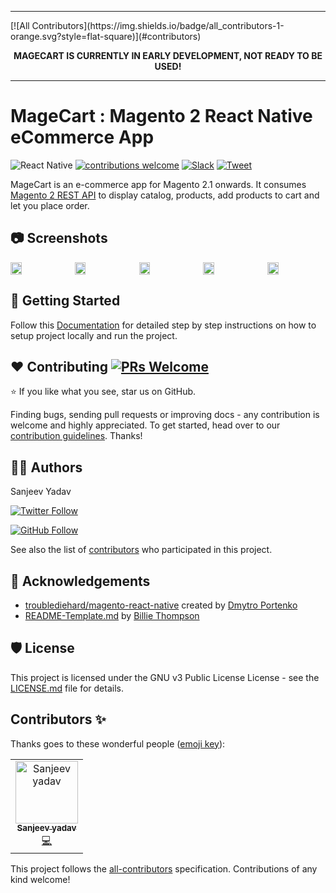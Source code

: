 <hr>
[![All Contributors](https://img.shields.io/badge/all_contributors-1-orange.svg?style=flat-square)](#contributors)
<p align="center">
  <b>MAGECART IS CURRENTLY IN EARLY DEVELOPMENT, NOT READY TO BE USED!</b>
</p>
<hr>

# MageCart : Magento 2 React Native eCommerce App

![React Native](https://img.shields.io/badge/react--native-0.61.2-brightgreen)
[![contributions welcome](https://img.shields.io/badge/contributions-welcome-brightgreen.svg?style=flat)](https://github.com/alexakasanjeev/magento_react_native/issues)
[![Slack](https://img.shields.io/badge/chat-on%20slack-informational.svg)](https://join.slack.com/t/magecart/shared_invite/enQtNjU5MTc5ODM4NjE0LTBjZThjMjg3Zjk0MzJlNGE1MDRkMDBlYThjNzA3NzRlMTViMGVhYzY1ZGUyOTIzZWQ1ZjAyMzk1OTIzZTFlMTM)
[![Tweet](https://img.shields.io/twitter/url/https/shields.io.svg?style=social)](https://twitter.com/intent/tweet?url=https%3A%2F%2Fgithub.com%2Falexakasanjeev%2Fmagento_react_native&via=alexakasanjeev&text=MageCart%3A%20E-commerce%20app%20for%20Magento%202.x%20written%20in%20React%20Native) 


MageCart is an e-commerce app for Magento 2.1 onwards. It consumes [Magento 2 REST API](https://devdocs.magento.com/guides/v2.3/get-started/rest_front.html) to display catalog, products, add products to cart and let you place order.

## :camera: Screenshots

<div style="display:flex;" >
  <img  src="screenshots/1.png" width="19%" >
  <img style="margin-left:10px;" src="screenshots/2.png" width="19%" >
  <img style="margin-left:10px;" src="screenshots/3.png" width="19%" >
  <img style="margin-left:10px;" src="screenshots/4.png" width="19%" >
  <img style="margin-left:10px;" src="screenshots/5.png" width="19%" >
</div>

## 📲 Getting Started

Follow this [Documentation](https://github.com/alexakasanjeev/magento_react_native/wiki/Setup) for detailed step by step instructions on how to setup project locally and run the project.

## ❤️ Contributing [![PRs Welcome](https://img.shields.io/badge/PRs-welcome-brightgreen.svg?style=flat-square)](http://makeapullrequest.com) 

:star: If you like what you see, star us on GitHub.

Finding bugs, sending pull requests or improving docs - any contribution is welcome and highly appreciated. To get started, head over to our [contribution guidelines](CONTRIBUTING.md). Thanks!

## 👨‍💻 Authors

Sanjeev Yadav

[![Twitter Follow](https://img.shields.io/twitter/follow/alexakasanjeev.svg?style=social)](https://twitter.com/alexakasanjeev)

[![GitHub Follow](https://img.shields.io/github/followers/alexakasanjeev.svg?style=social&label=Follow)](https://github.com/alexakasanjeev)

See also the list of [contributors](https://github.com/alexakasanjeev/magento_react_native/contributors) who participated in this project.

## 📣 Acknowledgements

* [troublediehard/magento-react-native](https://github.com/troublediehard/magento-react-native) created by [Dmytro Portenko](https://github.com/troublediehard)
* [README-Template.md](https://gist.github.com/PurpleBooth/109311bb0361f32d87a2) by [Billie Thompson](https://github.com/PurpleBooth)

## 🛡 License

This project is licensed under the GNU v3 Public License License - see the [LICENSE.md](LICENSE.md) file for details.

## Contributors ✨

Thanks goes to these wonderful people ([emoji key](https://allcontributors.org/docs/en/emoji-key)):

<!-- ALL-CONTRIBUTORS-LIST:START - Do not remove or modify this section -->
<!-- prettier-ignore -->
<table>
  <tr>
    <td align="center"><a href="http://twitter.com/alexakasanjeev"><img src="https://avatars0.githubusercontent.com/u/13250741?v=4" width="100px;" alt="Sanjeev yadav"/><br /><sub><b>Sanjeev yadav</b></sub></a><br /><a href="https://github.com/alexakasanjeev/magento_react_native/commits?author=alexakasanjeev" title="Code">💻</a></td>
  </tr>
</table>

<!-- ALL-CONTRIBUTORS-LIST:END -->

This project follows the [all-contributors](https://github.com/all-contributors/all-contributors) specification. Contributions of any kind welcome!